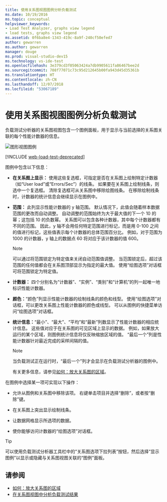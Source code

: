 ```yaml
---
title: 使用关系图视图图例分析负载测试
ms.date: 10/19/2016
ms.topic: conceptual
helpviewer_keywords:
- Load Test Analyzer, graphs view legend
- load tests, graphs view legend
ms.assetid: 0f6ba8e4-1343-419c-8a9f-240cf50efed7
author: gewarren
ms.author: gewarren
manager: douge
ms.prod: visual-studio-dev15
ms.technology: vs-ide-test
ms.openlocfilehash: 3e379cd3f05063424a7db9905611fa86467bee2d
ms.sourcegitcommit: 708f77071c73c95d212645b00fa943d45d35361b
ms.translationtype: HT
ms.contentlocale: zh-CN
ms.lasthandoff: 12/07/2018
ms.locfileid: "53067189"
---
```

# <a name="use-the-graphs-view-legend-to-analyze-load-tests"></a>使用关系图视图图例分析负载测试

负载测试分析器的关系图视图包含一个图例面板，用于显示与当前选择的关系图关联的每个性能计数器的信息。

![图形视图图例](../test/media/load_viewlegend.png)

[!INCLUDE [web-load-test-deprecated](includes/web-load-test-deprecated.md)]

图例中包含以下信息：

-   **在关系图上显示：** 使用这些复选框，可指定是否在关系图上绘制特定计数器（如“User load”或“Errors/Sec”）的线条。 如果要在关系图上绘制线条，则选中一个复选框。 清除复选框可从关系图中移除绘图线条。 在移除绘制线条时，计数器的统计信息会继续显示在图例中。

-   **范围：** 此列显示性能计数器的 y 轴范围。 默认情况下，此值会随着样本数据范围的更改而自动调整。 自动调整的范围始终为大于最大值的下一个 10 的幂；这包括 10 的负数幂。 关系图可以包含各种计数器，其中每个计数器都有不同的范围。 因此，y 轴不会用任何特定范围进行标记，而是用 0-100 之间的值进行标记，这些值表示每个计数器的总体范围百分比。 例如，对于范围为 1000 的计数器，y 轴上的数据点 60 将对应于该计数器的值 600。

    > [!NOTE]
    > 可以通过将范围锁定为特定值来关闭自动范围值调整。 当范围锁定后，超过该范围的任何值都会在关系图顶部显示为指定的最大值。 使用“绘图选项”对话框可将范围锁定为特定值。

-   **计数器：** 四个分别名为“计数器”、“实例”、“类别”和“计算机”的列一起唯一地标识性能计数器。

-   **颜色：**“颜色”列显示性能计数器的绘制线条的颜色和线型。 使用“绘图选项”对话框，可以更改关系图上性能计数器的颜色或线型。 可以从图例的快捷菜单访问“绘图选项”对话框。

-   **统计信息：**“最小”、“最大”、“平均”和“最新”列数显示了性能计数器的相应统计信息。 这些值对应于在关系图的可见区域上显示的数据。 例如，如果放大运行的某个区域，则图例统计信息将仅反映缩放区域的值。 “最后一个”列是性能计数器针对最近完成的采样间隔的值。

    > [!NOTE]
    > 当负载测试正在运行时，“最后一个”列才会显示在负载测试分析器的图例中。

     有关更多信息，请参见[如何：放大关系图的区域](../test/how-to-zoom-in-on-a-region-of-the-graph-in-load-test-results.md)。

在图例中选择某一项可实现以下操作：

-   允许从图例和关系图中移除该项。 右键单击项目并选择“删除”，或者按“删除”键。

-   在关系图上突出显示绘制线条。

-   让数据网格显示所选项的数据。

-   使你能够访问计数器的“绘图选项”对话框。

> [!TIP]
> 可以使用负载测试分析器工具栏中的“关系图选项下拉列表”按钮，然后选择“显示图例”以显示或隐藏与关系图视图关联的“图例”面板。

## <a name="see-also"></a>请参阅

- [如何：放大关系图的区域](../test/how-to-zoom-in-on-a-region-of-the-graph-in-load-test-results.md)
- [在关系图视图中分析负载测试结果](../test/analyze-load-test-results-in-the-graphs-view.md)
